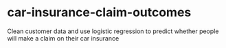 # car-insurance-claim-outcomes
Clean customer data and use logistic regression to predict whether people will make a claim on their car insurance
